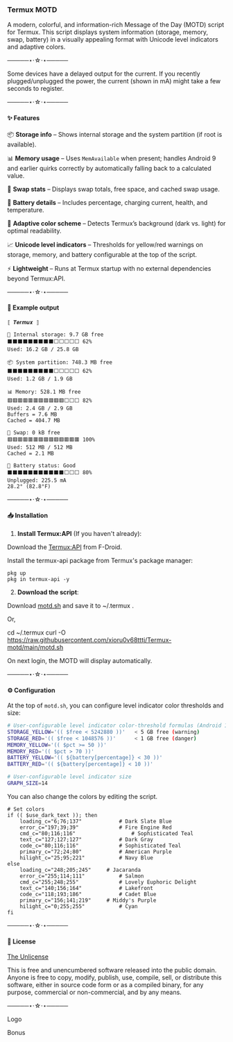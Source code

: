 ### Termux MOTD

A modern, colorful, and information-rich Message of the Day (MOTD) script for Termux.
This script displays system information (storage, memory, swap, battery) in a visually appealing format with Unicode level indicators and adaptive colors.

─────⋆⋅☆⋅⋆─────

Some devices have a delayed output for the current.
If you recently plugged/unplugged the power, the current (shown in mA) might take a few seconds to register.

─────⋆⋅☆⋅⋆─────

#### ✨ Features

📦 **Storage info** – Shows internal storage and the system partition (if root is available).

📊 **Memory usage** – Uses `MemAvailable` when present; handles Android 9 and earlier quirks correctly by automatically falling back to a calculated value.

📜 **Swap stats** – Displays swap totals, free space, and cached swap usage.

🔋 **Battery details** – Includes percentage, charging current, health, and temperature.

🎨 **Adaptive color scheme** – Detects Termux’s background (dark vs. light) for optimal readability.

📈 **Unicode level indicators** – Thresholds for yellow/red warnings on storage, memory, and battery configurable at the top of the script.

⚡ **Lightweight** – Runs at Termux startup with no external dependencies beyond Termux:API.

─────⋆⋅☆⋅⋆─────

#### 📸 Example output
```
⟦ 𝑻𝒆𝒓𝒎𝒖𝒙 ⟧

💾 Internal storage: 9.7 GB free
⬛⬛⬛⬛⬛⬛⬛⬛⬛⬜⬜⬜⬜⬜ 62%
Used: 16.2 GB ∕ 25.8 GB

📦 System partition: 748.3 MB free
⬛⬛⬛⬛⬛⬛⬛⬛⬛⬜⬜⬜⬜⬜ 62%
Used: 1.2 GB ∕ 1.9 GB

📊 Memory: 528.1 MB free
🟥🟥🟥🟥🟥🟥🟥🟥🟥🟥🟥⬜⬜⬜ 82%
Used: 2.4 GB ∕ 2.9 GB
Buffers = 7.6 MB
Cached = 404.7 MB

📜 Swap: 0 kB free
🟥🟥🟥🟥🟥🟥🟥🟥🟥🟥🟥🟥🟥🟥 100%
Used: 512 MB ∕ 512 MB
Cached = 2.1 MB

🔋 Battery status: Good
⬛⬛⬛⬛⬛⬛⬛⬛⬛⬛⬛⬜⬜⬜ 80%
Unplugged: 225.5 mA
28.2° (82.8°F)
```

─────⋆⋅☆⋅⋆─────

#### 📥 Installation

1. **Install Termux:API** (If you haven't already):

Download the [Termux:API](https://f-droid.org/en/packages/com.termux.api/) from F-Droid.

Install the termux-api package from Termux's package manager:
```
pkg up
pkg in termux-api -y
```

2. **Download the script**:

Download [motd.sh](https://raw.githubusercontent.com/xioru0v68tttj/Termux-motd/main/motd.sh) and save it to ~/.termux .

Or,

cd ~/.termux
curl -O https://raw.githubusercontent.com/xioru0v68tttj/Termux-motd/main/motd.sh

On next login, the MOTD will display automatically.

─────⋆⋅☆⋅⋆─────

#### ⚙️ Configuration

At the top of `motd.sh`, you can configure level indicator color thresholds and size:

```bash
# User-configurable level indicator color-threshold formulas (Android 10+):
STORAGE_YELLOW='(( $free < 5242880 ))'   < 5 GB free (warning)
STORAGE_RED='(( $free < 1048576 ))'      < 1 GB free (danger)
MEMORY_YELLOW='(( $pct >= 50 ))'
MEMORY_RED='(( $pct > 70 ))'
BATTERY_YELLOW='(( ${battery[percentage]} < 30 ))'
BATTERY_RED='(( ${battery[percentage]} < 10 ))'

# User-configurable level indicator size
GRAPH_SIZE=14
```

You can also change the colors by editing the script.
```
# Set colors
if (( $use_dark_text )); then
	loading_c="6;76;137"			# Dark Slate Blue
	error_c="197;39;39"				# Fire Engine Red
	cmd_c="80;116;116"					# Sophisticated Teal
	text_c="127;127;127"			# Dark Gray
	code_c="80;116;116"				# Sophisticated Teal
	primary_c="72;24;80"			# American Purple
	hilight_c="25;95;221"			# Navy Blue
else
	loading_c="248;205;245" 	# Jacaranda
	error_c="255;114;111"			# Salmon
	cmd_c="255;248;255"				# Lovely Euphoric Delight
	text_c="140;156;164"			# Lakefront
	code_c="118;193;186"			# Cadet Blue
	primary_c="156;141;219"		# Middy's Purple
	hilight_c="0;255;255"			# Cyan
fi
```
─────⋆⋅☆⋅⋆─────

#### 📜 License

[The Unlicense](https://unlicense.org)

This is free and unencumbered software released into the public domain.
Anyone is free to copy, modify, publish, use, compile, sell, or distribute this software, either in source code form or as a compiled binary, for any purpose, commercial or non-commercial, and by any means.

─────⋆⋅☆⋅⋆─────

Logo

Bonus